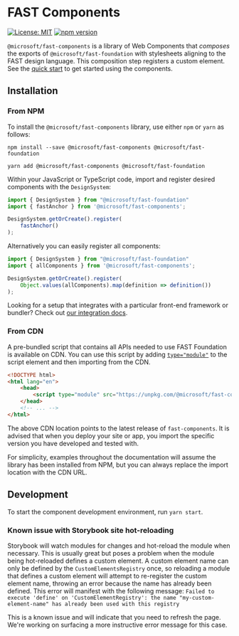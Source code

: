 # FAST Components

[![License: MIT](https://img.shields.io/badge/License-MIT-yellow.svg)](https://opensource.org/licenses/MIT)
[![npm version](https://badge.fury.io/js/%40microsoft%2Ffast-components.svg)](https://badge.fury.io/js/%40microsoft%2Ffast-components)

`@microsoft/fast-components` is a library of Web Components that *composes* the exports of `@microsoft/fast-foundation` with stylesheets aligning to the FAST design language. This composition step registers a custom element. See the [quick start](https://fast.design/docs/components/getting-started) to get started using the components.

## Installation

### From NPM

To install the `@microsoft/fast-components` library, use either `npm` or `yarn` as follows:

```shell
npm install --save @microsoft/fast-components @microsoft/fast-foundation
```

```shell
yarn add @microsoft/fast-components @microsoft/fast-foundation
```

Within your JavaScript or TypeScript code, import and register desired components with the `DesignSystem`:

```ts
import { DesignSystem } from "@microsoft/fast-foundation"
import { fastAnchor } from '@microsoft/fast-components';

DesignSystem.getOrCreate().register(
    fastAnchor()
);
```

Alternatively you can easily register all components:

```ts
import { DesignSystem } from "@microsoft/fast-foundation"
import { allComponents } from '@microsoft/fast-components';

DesignSystem.getOrCreate().register(
    Object.values(allComponents).map(definition => definition())
);
```
 
Looking for a setup that integrates with a particular front-end framework or bundler? Check out [our integration docs](https://fast.design/docs/integrations/introduction).

### From CDN

A pre-bundled script that contains all APIs needed to use FAST Foundation is available on CDN. You can use this script by adding [`type="module"`](https://developer.mozilla.org/en-US/docs/Web/JavaScript/Guide/Modules) to the script element and then importing from the CDN.

```html
<!DOCTYPE html>
<html lang="en">
    <head>
        <script type="module" src="https://unpkg.com/@microsoft/fast-components"></script>
    </head>
    <!-- ... -->
</html>
```

The above CDN location points to the latest release of `fast-components`. It is advised that when you deploy your site or app, you import the specific version you have developed and tested with.

For simplicity, examples throughout the documentation will assume the library has been installed from NPM, but you can always replace the import location with the CDN URL.

## Development

To start the component development environment, run `yarn start`.

### Known issue with Storybook site hot-reloading

Storybook will watch modules for changes and hot-reload the module when necessary. This is usually great but poses a problem when the module being hot-reloaded defines a custom element. A custom element name can only be defined by the `CustomElementsRegistry` once, so reloading a module that defines a custom element will attempt to re-register the custom element name, throwing an error because the name has already been defined. This error will manifest with the following message:
`Failed to execute 'define' on 'CustomElementRegistry': the name "my-custom-element-name" has already been used with this registry`

This is a known issue and will indicate that you need to refresh the page. We're working on surfacing a more instructive error message for this case.
